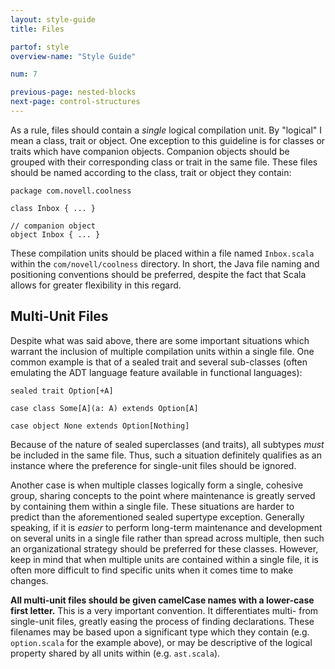 ```yaml
---
layout: style-guide
title: Files

partof: style
overview-name: "Style Guide"

num: 7

previous-page: nested-blocks
next-page: control-structures
---
```


As a rule, files should contain a *single* logical compilation unit. By
"logical" I mean a class, trait or object. One exception to this
guideline is for classes or traits which have companion objects.
Companion objects should be grouped with their corresponding class or
trait in the same file. These files should be named according to the
class, trait or object they contain:

    package com.novell.coolness

    class Inbox { ... }

    // companion object
    object Inbox { ... }

These compilation units should be placed within a file named
`Inbox.scala` within the `com/novell/coolness` directory. In short, the
Java file naming and positioning conventions should be preferred,
despite the fact that Scala allows for greater flexibility in this
regard.

## Multi-Unit Files

Despite what was said above, there are some important situations which
warrant the inclusion of multiple compilation units within a single
file. One common example is that of a sealed trait and several
sub-classes (often emulating the ADT language feature available in
functional languages):

    sealed trait Option[+A]

    case class Some[A](a: A) extends Option[A]

    case object None extends Option[Nothing]

Because of the nature of sealed superclasses (and traits), all subtypes
*must* be included in the same file. Thus, such a situation definitely
qualifies as an instance where the preference for single-unit files
should be ignored.

Another case is when multiple classes logically form a single, cohesive
group, sharing concepts to the point where maintenance is greatly served
by containing them within a single file. These situations are harder to
predict than the aforementioned sealed supertype exception. Generally
speaking, if it is *easier* to perform long-term maintenance and
development on several units in a single file rather than spread across
multiple, then such an organizational strategy should be preferred for
these classes. However, keep in mind that when multiple units are
contained within a single file, it is often more difficult to find
specific units when it comes time to make changes.

**All multi-unit files should be given camelCase names with a lower-case
first letter.** This is a very important convention. It differentiates
multi- from single-unit files, greatly easing the process of finding
declarations. These filenames may be based upon a significant type which
they contain (e.g. `option.scala` for the example above), or may be
descriptive of the logical property shared by all units within (e.g.
`ast.scala`).
